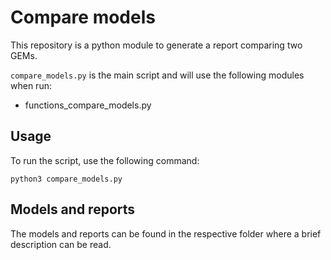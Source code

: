 # Compare models

This repository is a python module to generate a report comparing two GEMs.

```compare_models.py``` is the main script and will use the following modules when run:
- functions_compare_models.py


## Usage

To run the script, use the following command:

```
python3 compare_models.py

```
## Models and reports

The models and reports can be found in the respective folder where a brief description can be read.  
